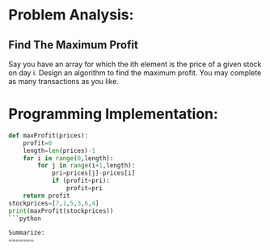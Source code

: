 Problem Analysis:
=================
Find The Maximum Profit
-------------
Say you have an array for which the ith element is the price of a given stock on day i. Design an algorithm to find the maximum profit. You may complete as many transactions as you like.

Programming Implementation:
==========================
```python
def maxProfit(prices):
    profit=0
    length=len(prices)-1
    for i in range(0,length):
        for j in range(i+1,length):
            pri=prices[j]-prices[i]
            if (profit<pri):
                profit=pri
    return profit
stockprices=[7,1,5,3,6,4]
print(maxProfit(stockprices))
```python

Summarize:
=======
